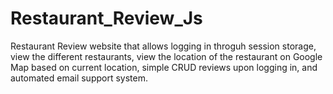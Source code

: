 # Restaurant_Review_Js
Restaurant Review website that allows logging in throguh session storage, view the different restaurants, view the location of the restaurant on Google Map based on current location, simple CRUD reviews upon logging in, and automated email support system.
